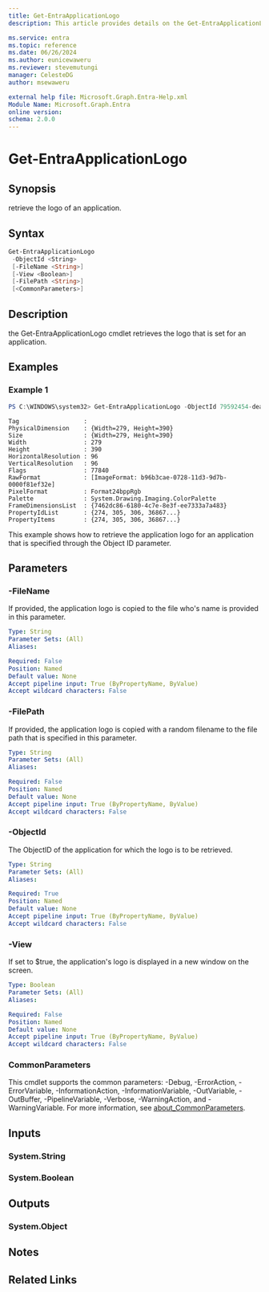```yaml
---
title: Get-EntraApplicationLogo
description: This article provides details on the Get-EntraApplicationLogo command.

ms.service: entra
ms.topic: reference
ms.date: 06/26/2024
ms.author: eunicewaweru
ms.reviewer: stevemutungi
manager: CelesteDG
author: msewaweru

external help file: Microsoft.Graph.Entra-Help.xml
Module Name: Microsoft.Graph.Entra
online version:
schema: 2.0.0
---
```


# Get-EntraApplicationLogo

## Synopsis
retrieve the logo of an application.

## Syntax

```powershell
Get-EntraApplicationLogo 
 -ObjectId <String> 
 [-FileName <String>] 
 [-View <Boolean>] 
 [-FilePath <String>]
 [<CommonParameters>]
```

## Description
the Get-EntraApplicationLogo cmdlet retrieves the logo that is set for an application.

## Examples

### Example 1
```powershell
PS C:\WINDOWS\system32> Get-EntraApplicationLogo -ObjectId 79592454-dea7-4660-9d91-f1768e5055ac
```

```output
Tag                  :
PhysicalDimension    : {Width=279, Height=390}
Size                 : {Width=279, Height=390}
Width                : 279
Height               : 390
HorizontalResolution : 96
VerticalResolution   : 96
Flags                : 77840
RawFormat            : [ImageFormat: b96b3cae-0728-11d3-9d7b-0000f81ef32e]
PixelFormat          : Format24bppRgb
Palette              : System.Drawing.Imaging.ColorPalette
FrameDimensionsList  : {7462dc86-6180-4c7e-8e3f-ee7333a7a483}
PropertyIdList       : {274, 305, 306, 36867...}
PropertyItems        : {274, 305, 306, 36867...}
```

This example shows how to retrieve the application logo for an application that is specified through the Object ID parameter.

## Parameters

### -FileName
If provided, the application logo is copied to the file who's name is provided in this parameter.

```yaml
Type: String
Parameter Sets: (All)
Aliases:

Required: False
Position: Named
Default value: None
Accept pipeline input: True (ByPropertyName, ByValue)
Accept wildcard characters: False
```

### -FilePath
If provided, the application logo is copied with a random filename to the file path that is specified in this parameter.

```yaml
Type: String
Parameter Sets: (All)
Aliases:

Required: False
Position: Named
Default value: None
Accept pipeline input: True (ByPropertyName, ByValue)
Accept wildcard characters: False
```

### -ObjectId
The ObjectID of the application for which the logo is to be retrieved.

```yaml
Type: String
Parameter Sets: (All)
Aliases:

Required: True
Position: Named
Default value: None
Accept pipeline input: True (ByPropertyName, ByValue)
Accept wildcard characters: False
```

### -View
If set to $true, the application's logo is displayed in a new window on the screen.

```yaml
Type: Boolean
Parameter Sets: (All)
Aliases:

Required: False
Position: Named
Default value: None
Accept pipeline input: True (ByPropertyName, ByValue)
Accept wildcard characters: False
```

### CommonParameters
This cmdlet supports the common parameters: -Debug, -ErrorAction, -ErrorVariable, -InformationAction, -InformationVariable, -OutVariable, -OutBuffer, -PipelineVariable, -Verbose, -WarningAction, and -WarningVariable. For more information, see [about_CommonParameters](https://go.microsoft.com/fwlink/?LinkID=113216).

## Inputs

### System.String
### System.Boolean

## Outputs

### System.Object
## Notes

## Related Links
